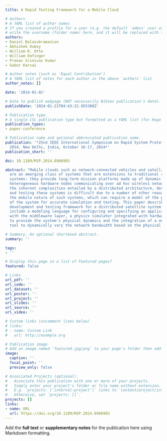 ```yaml
---
title: A Rapid Testing Framework for a Mobile Cloud

# Authors
# A YAML list of author names
# If you created a profile for a user (e.g. the default `admin` user at `content/authors/admin/`), 
# write the username (folder name) here, and it will be replaced with their full name and linked to their profile.
authors:
- Daniel Balasubramanian
- Abhishek Dubey
- William R. Otte
- William Emfinger
- Pranav Srinivas Kumar
- Gabor Karsai

# Author notes (such as 'Equal Contribution')
# A YAML list of notes for each author in the above `authors` list
author_notes: []

date: '2014-01-01'

# Date to publish webpage (NOT necessarily Bibtex publication's date).
publishDate: '2024-01-21T04:43:22.955300Z'

# Publication type.
# A single CSL publication type but formatted as a YAML list (for Hugo requirements).
publication_types:
- paper-conference

# Publication name and optional abbreviated publication name.
publication: '*25nd IEEE International Symposium on Rapid System Prototyping, RSP
  2014, New Delhi, India, October 16-17, 2014*'
publication_short: ''

doi: 10.1109/RSP.2014.6966903

abstract: "Mobile clouds such as network-connected vehicles and satellite clusters
  are an emerging class of systems that are extensions to traditional real-time embedded
  systems: they provide long-term mission platforms made up of dynamic clusters of
  heterogeneous hardware nodes communicating over ad hoc wireless networks. Besides
  the inherent complexities entailed by a distributed architecture, developing software
  and testing these systems is difficult due to a number of other reasons, including
  the mobile nature of such systems, which can require a model of the physical dynamics
  of the system for accurate simulation and testing. This paper describes a rapid
  development and testing framework for a distributed satellite system. Our solutions
  include a modeling language for configuring and specifying an application's interaction
  with the middleware layer, a physics simulator integrated with hardware in the loop
  to provide the system's physical dynamics and the integration of a network traffic
  tool to dynamically vary the network bandwidth based on the physical dynamics."

# Summary. An optional shortened abstract.
summary: ''

tags:
- ''

# Display this page in a list of Featured pages?
featured: false

# Links
url_pdf: ''
url_code: ''
url_dataset: ''
url_poster: ''
url_project: ''
url_slides: ''
url_source: ''
url_video: ''

# Custom links (uncomment lines below)
# links:
# - name: Custom Link
#   url: http://example.org

# Publication image
# Add an image named `featured.jpg/png` to your page's folder then add a caption below.
image:
  caption: ''
  focal_point: ''
  preview_only: false

# Associated Projects (optional).
#   Associate this publication with one or more of your projects.
#   Simply enter your project's folder or file name without extension.
#   E.g. `projects: ['internal-project']` links to `content/project/internal-project/index.md`.
#   Otherwise, set `projects: []`.
projects: []
links:
- name: URL
  url: https://doi.org/10.1109/RSP.2014.6966903
---
```


Add the **full text** or **supplementary notes** for the publication here using Markdown formatting.
